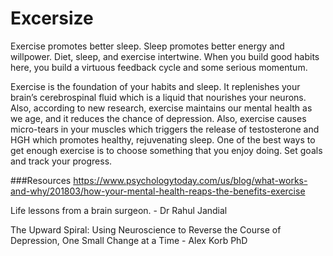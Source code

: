 # Excersize

Exercise promotes better sleep. Sleep promotes better energy and willpower. Diet, sleep, 
and exercise intertwine. When you build good habits here, you build a virtuous feedback 
cycle and some serious momentum.

Exercise is the foundation of your habits and sleep. It replenishes your brain’s cerebrospinal 
fluid which is a liquid that nourishes your neurons. Also, according to new research, exercise 
maintains our mental health as we age, and it reduces the chance of depression. Also, 
exercise causes micro-tears in your muscles which triggers the release of testosterone and 
HGH which promotes healthy, rejuvenating sleep.
One of the best ways to get enough exercise is to choose something that you enjoy doing. Set goals and track your progress.


###Resources
https://www.psychologytoday.com/us/blog/what-works-and-why/201803/how-your-mental-health-reaps-the-benefits-exercise

Life lessons from a brain surgeon. - Dr Rahul Jandial 

The Upward Spiral: Using Neuroscience to Reverse the Course of Depression, One Small Change at a Time - Alex Korb PhD

